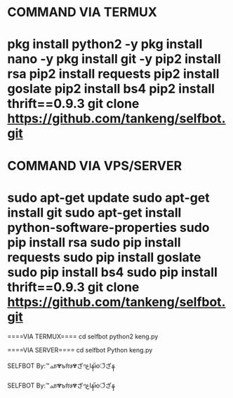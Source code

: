 COMMAND VIA TERMUX
=======
pkg install python2 -y
pkg install nano -y
pkg install git -y
pip2 install rsa
pip2 install requests 
pip2 install goslate
pip2 install bs4
pip2 install thrift==0.9.3
git clone https://github.com/tankeng/selfbot.git
======== 

COMMAND VIA VPS/SERVER
========

sudo apt-get update
sudo apt-get install git
sudo apt-get install python-software-properties
sudo pip install rsa
sudo pip install requests
sudo pip install goslate
sudo pip install bs4
sudo pip install thrift==0.9.3
git clone https://github.com/tankeng/selfbot.git
========

====VIA TERMUX====
cd selfbot
python2 keng.py

====VIA SERVER====
cd selfbot
Python keng.py


SELFBOT By:™ചচ✾ъπ່७✾ざণاعနัю❍ีざန

SELFBOT By:™ചচ✾ъπ່७✾ざণاعနัю❍ีざန
